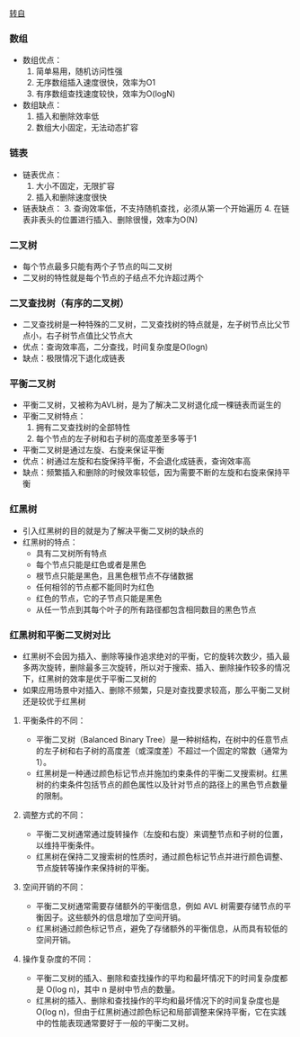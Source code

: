 [转自](https://www.cnblogs.com/niceyoo/p/13941947.html)

### 数组

- 数组优点：
    1. 简单易用，随机访问性强
    2. 无序数组插入速度很快，效率为O1
    3. 有序数组查找速度较快，效率为O(logN)
- 数组缺点：
    1. 插入和删除效率低
    2. 数组大小固定，无法动态扩容

### 链表

- 链表优点：
    1. 大小不固定，无限扩容
    2. 插入和删除速度很快
- 链表缺点：
    3. 查询效率低，不支持随机查找，必须从第一个开始遍历
    4. 在链表非表头的位置进行插入、删除很慢，效率为O(N)

### 二叉树

- 每个节点最多只能有两个子节点的叫二叉树
- 二叉树的特性就是每个节点的子结点不允许超过两个

### 二叉查找树（有序的二叉树）

- 二叉查找树是一种特殊的二叉树，二叉查找树的特点就是，左子树节点比父节点小，右子树节点值比父节点大
- 优点：查询效率高，二分查找，时间复杂度是O(logn)
- 缺点：极限情况下退化成链表

### 平衡二叉树

- 平衡二叉树，又被称为AVL树，是为了解决二叉树退化成一棵链表而诞生的
- 平衡二叉树特点：
    1. 拥有二叉查找树的全部特性
    2. 每个节点的左子树和右子树的高度差至多等于1
- 平衡二叉树是通过左旋、右旋来保证平衡
- 优点：树通过左旋和右旋保持平衡，不会退化成链表，查询效率高
- 缺点：频繁插入和删除的时候效率较低，因为需要不断的左旋和右旋来保持平衡

### 红黑树

- 引入红黑树的目的就是为了解决平衡二叉树的缺点的
- 红黑树的特点：
    - 具有二叉树所有特点
    - 每个节点只能是红色或者是黑色
    - 根节点只能是黑色，且黑色根节点不存储数据
    - 任何相邻的节点都不能同时为红色
    - 红色的节点，它的子节点只能是黑色
    - 从任一节点到其每个叶子的所有路径都包含相同数目的黑色节点

### 红黑树和平衡二叉树对比

- 红黑树不会因为插入、删除等操作追求绝对的平衡，它的旋转次数少，插入最多两次旋转，删除最多三次旋转，所以对于搜索、插入、删除操作较多的情况下，红黑树的效率是优于平衡二叉树的
- 如果应用场景中对插入、删除不频繁，只是对查找要求较高，那么平衡二叉树还是较优于红黑树

1. 平衡条件的不同：
    - 平衡二叉树（Balanced Binary Tree）是一种树结构，在树中的任意节点的左子树和右子树的高度差（或深度差）不超过一个固定的常数（通常为1）。
    - 红黑树是一种通过颜色标记节点并施加约束条件的平衡二叉搜索树。红黑树的约束条件包括节点的颜色属性以及针对节点的路径上的黑色节点数量的限制。

2. 调整方式的不同：
    - 平衡二叉树通常通过旋转操作（左旋和右旋）来调整节点和子树的位置，以维持平衡条件。
    - 红黑树在保持二叉搜索树的性质时，通过颜色标记节点并进行颜色调整、节点旋转等操作来保持树的平衡。

3. 空间开销的不同：
    - 平衡二叉树通常需要存储额外的平衡信息，例如 AVL 树需要存储节点的平衡因子。这些额外的信息增加了空间开销。
    - 红黑树通过颜色标记节点，避免了存储额外的平衡信息，从而具有较低的空间开销。

4. 操作复杂度的不同：
    - 平衡二叉树的插入、删除和查找操作的平均和最坏情况下的时间复杂度都是 O(log n)，其中 n 是树中节点的数量。
    - 红黑树的插入、删除和查找操作的平均和最坏情况下的时间复杂度也是 O(log n)，但由于红黑树通过颜色标记和局部调整来保持平衡，它在实践中的性能表现通常要好于一般的平衡二叉树。


